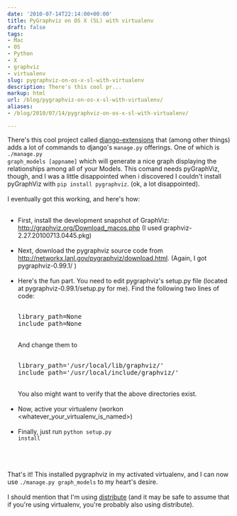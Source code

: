 ```yaml
---
date: '2010-07-14T22:14:00+00:00'
title: PyGraphviz on OS X (SL) with virtualenv
draft: false
tags:
- Mac
- OS
- Python
- X
- graphviz
- virtualenv
slug: pygraphviz-on-os-x-sl-with-virtualenv
description: There's this cool pr...
markup: html
url: /blog/pygraphviz-on-os-x-sl-with-virtualenv/
aliases:
- /blog/2010/07/14/pygraphviz-on-os-x-sl-with-virtualenv/

---
```


There's this cool project called <a href="http://github.com/django-extensions/">django-extensions</a> that (among other things) adds a lot of commands to django's <code>manage.py</code> offerings.  One of which is <code>./manage.py graph_models [appname]</code> which will generate a nice graph displaying the relationships among all of your Models.  This comand needs pyGraphViz, though, and I was a little disappointed when i discovered I couldn't install pyGraphViz with <code>pip install pygraphviz</code>. (ok, a lot disappointed). <br /><br />I eventually got this working, and here's how:<br /><ul><br /><li>First, install the development snapshot of GraphViz: <a href="http://graphviz.org/Download_macos.php">http://graphviz.org/Download_macos.php</a> (I used graphviz-2.27.20100713.0445.pkg)</li><br /><li>Next, download the pygraphviz source code from <a href="http://networkx.lanl.gov/pygraphviz/download.html">http://networkx.lanl.gov/pygraphviz/download.html</a>. (Again, I got pygraphviz-0.99.1/ )</li><br /><li>Here's the fun part.  You need to edit pygraphviz's setup.py file (located at pygraphviz-0.99.1/setup.py for me). Find the following two lines of code:<pre><br />library_path=None<br />include_path=None</pre><br />And change them to<pre><br />library_path='/usr/local/lib/graphviz/'<br />include_path='/usr/local/include/graphviz/'</pre><br />You also might want to verify that the above directories exist.</li><br /><li>Now, active your virtualenv (workon &lt;whatever_your_virtualenv_is_named&gt;)</li><br /><li>Finally, just run <code>python setup.py install</code></li><br /></ul><br /><br />That's it! This installed pygraphviz in my activated virtualenv, and I can now use <code>./manage.py graph_models</code> to my heart's desire.<br /><br />I should mention that I'm using <a href="http://pypi.python.org/pypi/distribute">distribute</a> (and it may be safe to assume that if you're using virtualenv, you're probably also using distribute).<div class="blogger-post-footer"><img width='1' height='1' src='https://blogger.googleusercontent.com/tracker/4123748873183487963-671214602676980877?l=bradmontgomery.blogspot.com' alt='' /></div>